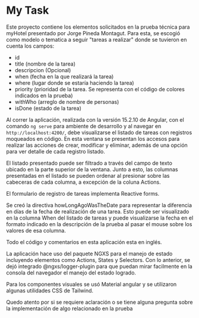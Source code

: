 # My Task

Este proyecto contiene los elementos solicitados en la prueba técnica para myHotel presentado por Jorge Pineda Montagut. Para esta, se escogió como modelo o tematica a seguir "tareas a realizar" donde se tuvieron en cuenta los campos:


- id
- title (nombre de la tarea)
- descripcion (Opcional)
- when (fecha en la que realizará la tarea)
- where (lugar donde se estaría haciendo la tarea)
- priority (prioridad de la tarea. Se representa con el código de colores indicados en la prueba)
- withWho (arreglo de nombre de personas)
- isDone (estado de la tarea)


Al correr la aplicación, realizada con la versión 15.2.10 de Angular, con el comando `ng serve` para ambiente de desarrollo y al navegar en `http://localhost:4200/`, debe visualizarse el listado de tareas con registros moqueados en código. En esta ventana se presentan los accesos para realizar las acciones de crear, modificar y eliminar, además de una opción para ver detalle de cada registro listado.


El listado presentado puede ser filtrado a través del campo de texto ubicado en la parte superior de la ventana. Junto a esto, las columnas presentadas en el listado se pueden ordenar al presionar sobre las cabeceras de cada columna, a excepción de la coluna Actions.


El formulario de registro de tareas implementa Reactive forms.


Se creó la directiva howLongAgoWasTheDate para representar la diferencia en días de la fecha de realización de una tarea. Esto puede ser visualizado en la columna When del listado de tareas y puede visualizarse la fecha en el formato indicado en la descripción de la prueba al pasar el mouse sobre los valores de esa columna.


Todo el código y comentarios en esta aplicación esta en inglés.


La aplicación hace uso del paquete NGXS para el manejo de estado incluyendo elementos como Actions, States y Selectors. Con lo anterior, se dejó integrado @ngxs/logger-plugin para que puedan mirar facilmente en la consola del navegador el manejo del estado logrado. 


Para los componentes visuales se usó Material angular y se utilizaron algunas utilidades CSS de Tailwind.

Quedo atento por si se requiere aclaración o se tiene alguna pregunta sobre la implementación de algo relacionado en la prueba

